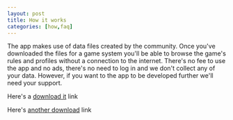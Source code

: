```yaml
---
layout: post
title: How it works
categories: [how,faq]
---
```


The app makes use of data files created by the community. Once you've downloaded the files for a game system you'll be able to browse the game's rules and profiles without a connection to the internet. There's no fee to use the app and no ads, there's no need to log in and we don't collect any of your data. However, if you want to the app to be developed further we'll need your support.

Here's a <a href="/_posts/2021-11-14-download-it.md">download it</a> link

Here's [another download](/_posts/2021-11-14-download-it.md) link
